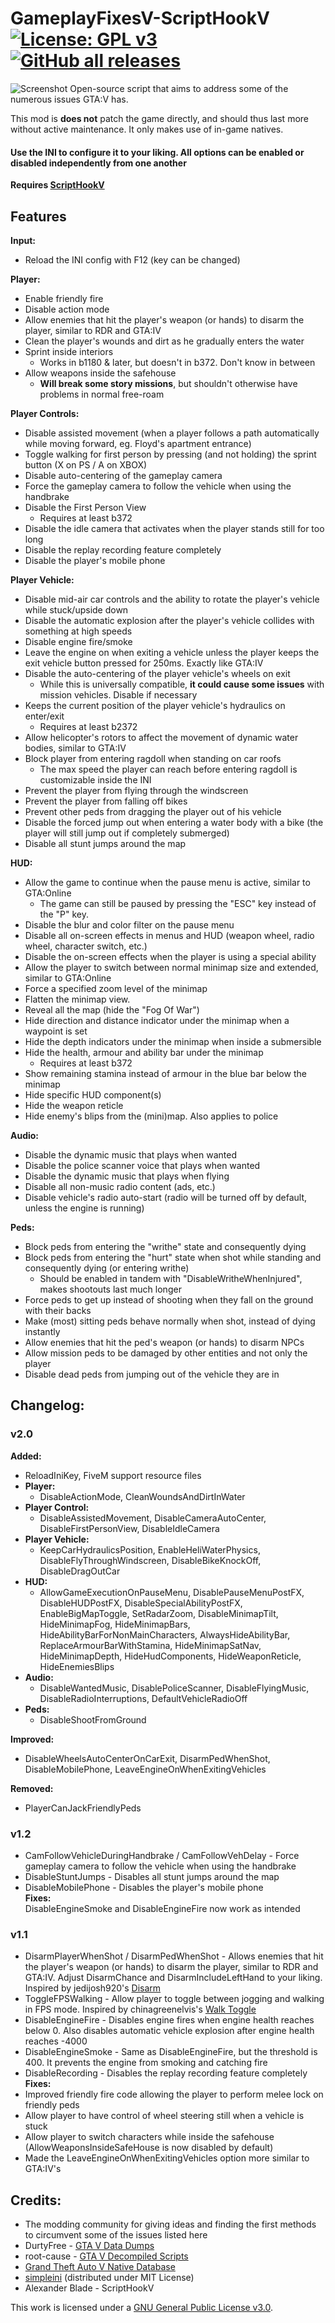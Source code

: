 # GameplayFixesV-ScriptHookV [![License: GPL v3][GPL-3.0-shield]][GPL-3.0] [![GitHub all releases](https://img.shields.io/github/downloads/SuleMareVientu/GameplayFixesV-ScriptHookV/total?label=Total%20Downloads&logo=GitHub)](https://github.com/SuleMareVientu/GameplayFixesV-ScriptHookV/releases/latest)
![Screenshot](https://github.com/SuleMareVientu/GameplayFixesV-ScriptHookV/blob/images/GameplayFixesV.png?raw=true)
Open-source script that aims to address some of the numerous issues GTA:V has.

This mod is **does not** patch the game directly, and should thus last more without active maintenance. It only makes use of in-game natives.

#### Use the INI to configure it to your liking. All options can be enabled or disabled independently from one another

**Requires [ScriptHookV](http://www.dev-c.com/gtav/scripthookv/)**

## Features
**Input:**
- Reload the INI config with F12 (key can be changed)

**Player:**
- Enable friendly fire
- Disable action mode
- Allow enemies that hit the player's weapon (or hands) to disarm the player, similar to RDR and GTA:IV
- Clean the player's wounds and dirt as he gradually enters the water
- Sprint inside interiors
    - Works in b1180 & later, but doesn't in b372. Don't know in between
- Allow weapons inside the safehouse
    - **Will break some story missions**, but shouldn't otherwise have problems in normal free-roam

**Player Controls:**
- Disable assisted movement (when a player follows a path automatically while moving forward, eg. Floyd's apartment entrance)
- Toggle walking for first person by pressing (and not holding) the sprint button (X on PS / A on XBOX)
- Disable auto-centering of the gameplay camera
- Force the gameplay camera to follow the vehicle when using the handbrake
- Disable the First Person View
    - Requires at least b372
- Disable the idle camera that activates when the player stands still for too long
- Disable the replay recording feature completely
- Disable the player's mobile phone

**Player Vehicle:**
- Disable mid-air car controls and the ability to rotate the player's vehicle while stuck/upside down
- Disable the automatic explosion after the player's vehicle collides with something at high speeds
- Disable engine fire/smoke
- Leave the engine on when exiting a vehicle unless the player keeps the exit vehicle button pressed for 250ms. Exactly like GTA:IV
- Disable the auto-centering of the player vehicle's wheels on exit 
    - While this is universally compatible, **it could cause some issues** with mission vehicles. Disable if necessary
- Keeps the current position of the player vehicle's hydraulics on enter/exit
    - Requires at least b2372
- Allow helicopter's rotors to affect the movement of dynamic water bodies, similar to GTA:IV
- Block player from entering ragdoll when standing on car roofs
    - The max speed the player can reach before entering ragdoll is customizable inside the INI
- Prevent the player from flying through the windscreen
- Prevent the player from falling off bikes
- Prevent other peds from dragging the player out of his vehicle
- Disable the forced jump out when entering a water body with a bike (the player will still jump out if completely submerged)
- Disable all stunt jumps around the map

**HUD:**
- Allow the game to continue when the pause menu is active, similar to GTA:Online
    - The game can still be paused by pressing the "ESC" key instead of the "P" key.
- Disable the blur and color filter on the pause menu
- Disable all on-screen effects in menus and HUD (weapon wheel, radio wheel, character switch, etc.)
- Disable the on-screen effects when the player is using a special ability
- Allow the player to switch between normal minimap size and extended, similar to GTA:Online
- Force a specified zoom level of the minimap
- Flatten the minimap view.
- Reveal all the map (hide the "Fog Of War")
- Hide direction and distance indicator under the minimap when a waypoint is set
- Hide the depth indicators under the minimap when inside a submersible
- Hide the health, armour and ability bar under the minimap
    - Requires at least b372
- Show remaining stamina instead of armour in the blue bar below the minimap
- Hide specific HUD component(s)
- Hide the weapon reticle
- Hide enemy's blips from the (mini)map. Also applies to police

**Audio:**
- Disable the dynamic music that plays when wanted
- Disable the police scanner voice that plays when wanted
- Disable the dynamic music that plays when flying
- Disable all non-music radio content (ads, etc.)
- Disable vehicle's radio auto-start (radio will be turned off by default, unless the engine is running)

**Peds:**
- Block peds from entering the "writhe" state and consequently dying
- Block peds from entering the "hurt" state when shot while standing and consequently dying (or entering writhe)
    - Should be enabled in tandem with "DisableWritheWhenInjured", makes shootouts last much longer 
- Force peds to get up instead of shooting when they fall on the ground with their backs
- Make (most) sitting peds behave normally when shot, instead of dying instantly
- Allow enemies that hit the ped's weapon (or hands) to disarm NPCs
- Allow mission peds to be damaged by other entities and not only the player
- Disable dead peds from jumping out of the vehicle they are in

## Changelog:
### **v2.0**
**Added:**  
- ReloadIniKey, FiveM support resource files  
- **Player:**  
  - DisableActionMode, CleanWoundsAndDirtInWater  
- **Player Control:**  
  - DisableAssistedMovement, DisableCameraAutoCenter, DisableFirstPersonView,
DisableIdleCamera  
- **Player Vehicle:**  
  - KeepCarHydraulicsPosition, EnableHeliWaterPhysics, DisableFlyThroughWindscreen, 
DisableBikeKnockOff, DisableDragOutCar
- **HUD:**  
  - AllowGameExecutionOnPauseMenu, DisablePauseMenuPostFX, DisableHUDPostFX, 
DisableSpecialAbilityPostFX, EnableBigMapToggle, SetRadarZoom, 
DisableMinimapTilt, HideMinimapFog, HideMinimapBars, 
HideAbilityBarForNonMainCharacters, AlwaysHideAbilityBar, 
ReplaceArmourBarWithStamina, HideMinimapSatNav, HideMinimapDepth, 
HideHudComponents, HideWeaponReticle, HideEnemiesBlips  
- **Audio:**  
  - DisableWantedMusic, DisablePoliceScanner, DisableFlyingMusic,
DisableRadioInterruptions, DefaultVehicleRadioOff  
- **Peds:**  
  - DisableShootFromGround  
   
**Improved:**  
- DisableWheelsAutoCenterOnCarExit, DisarmPedWhenShot, DisableMobilePhone, 
LeaveEngineOnWhenExitingVehicles  

**Removed:**  
- PlayerCanJackFriendlyPeds

### **v1.2**
- CamFollowVehicleDuringHandbrake / CamFollowVehDelay - Force gameplay camera to follow the vehicle when using the handbrake
- DisableStuntJumps - Disables all stunt jumps around the map
- DisableMobilePhone - Disables the player's mobile phone  
**Fixes:**  
DisableEngineSmoke and DisableEngineFire now work as intended

### **v1.1**
- DisarmPlayerWhenShot / DisarmPedWhenShot - Allows enemies that hit the player's weapon (or hands) to disarm the player, similar to RDR and GTA:IV. Adjust DisarmChance and DisarmIncludeLeftHand to your liking. Inspired by jedijosh920's [Disarm](https://www.gta5-mods.com/scripts/disarm)
- ToggleFPSWalking - Allow player to toggle between jogging and walking in FPS mode. Inspired by chinagreenelvis's [Walk Toggle](https://www.gta5-mods.com/scripts/walk-toggle)
- DisableEngineFire - Disables engine fires when engine health reaches below 0. Also disables automatic vehicle explosion after engine health reaches -4000
- DisableEngineSmoke - Same as DisableEngineFire, but the threshold is 400. It prevents the engine from smoking and catching fire
- DisableRecording - Disables the replay recording feature completely  
**Fixes:**  
- Improved friendly fire code allowing the player to perform melee lock on friendly peds
- Allow player to have control of wheel steering still when a vehicle is stuck
- Allow player to switch characters while inside the safehouse (AllowWeaponsInsideSafeHouse is now disabled by default)
- Made the LeaveEngineOnWhenExitingVehicles option more similar to GTA:IV's

## Credits:
- The modding community for giving ideas and finding the first methods to circumvent some of the issues listed here
- DurtyFree - [GTA V Data Dumps](https://github.com/DurtyFree/gta-v-data-dumps)
- root-cause - [GTA V Decompiled Scripts](https://github.com/root-cause/v-decompiled-scripts)
- [Grand Theft Auto V Native Database](https://gta5.nativedb.dotindustries.dev/natives)
- [simpleini](https://github.com/brofield/simpleini) (distributed under MIT License)
- Alexander Blade - ScriptHookV

This work is licensed under a
[GNU General Public License v3.0][GPL-3.0].

[GPL-3.0]: https://www.gnu.org/licenses/gpl-3.0
[GPL-3.0-shield]: https://img.shields.io/badge/License-GPL%20v3-blue.svg
